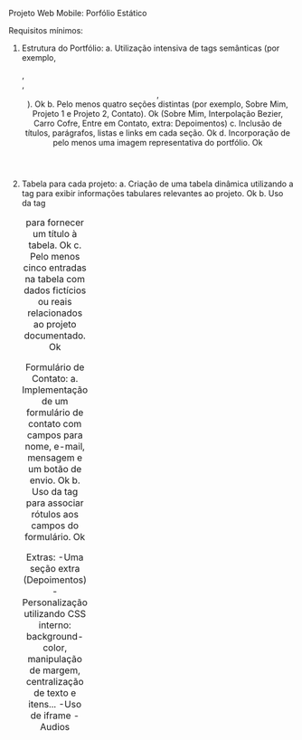 Projeto Web Mobile: Porfólio Estático

Requisitos mínimos:
1. Estrutura do Portfólio:
a. Utilização intensiva de tags semânticas (por exemplo, <article>, <section>, <header>, <footer>). Ok
b. Pelo menos quatro seções distintas (por exemplo, Sobre Mim, Projeto 1 e Projeto 2, Contato). Ok (Sobre Mim, Interpolação Bezier, Carro Cofre, Entre em Contato, extra: Depoimentos)
c. Inclusão de títulos, parágrafos, listas e links em cada seção. Ok
d. Incorporação de pelo menos uma imagem representativa do portfólio. Ok

2. Tabela para cada projeto:
a. Criação de uma tabela dinâmica utilizando a tag <table> para exibir informações tabulares relevantes ao projeto. Ok
b. Uso da tag <caption> para fornecer um título à tabela. Ok
c. Pelo menos cinco entradas na tabela com dados fictícios ou reais relacionados ao projeto documentado. Ok

3. Formulário de Contato:
a. Implementação de um formulário de contato com campos para nome, e-mail, mensagem e um botão de envio. Ok
b. Uso da tag <label> para associar rótulos aos campos do formulário. Ok

Extras: 
-Uma seção extra (Depoimentos)
-Personalização utilizando CSS interno: background-color, manipulação de margem, centralização de texto e itens...
-Uso de iframe
-Audios
